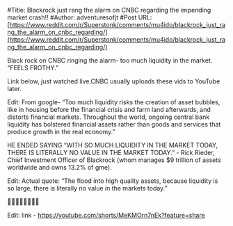#Title: Blackrock just rang the alarm on CNBC regarding the impending market crash!!
#Author: adventuresofjt
#Post URL: [https://www.reddit.com/r/Superstonk/comments/mu4ido/blackrock_just_rang_the_alarm_on_cnbc_regarding/](https://www.reddit.com/r/Superstonk/comments/mu4ido/blackrock_just_rang_the_alarm_on_cnbc_regarding/)


Black rock on CNBC ringing the alarm- too much liquidity in the market. “FEELS FROTHY.”

Link below, just watched live.CNBC usually uploads these vids to YouTube later. 



Edit: From google- “Too much liquidity risks the creation of asset bubbles, like in housing before the financial crisis and farm land afterwards, and distorts financial markets. Throughout the world, ongoing central bank liquidity has bolstered financial assets rather than goods and services that produce growth in the real economy.”


HE ENDED SAYING “WITH SO MUCH LIQUIDITY IN THE MARKET TODAY, THERE IS LITERALLY NO VALUE IN THE MARKET TODAY.”  - Rick Rieder, Chief Investment Officer of Blackrock (whom manages $9 trillion of assets worldwide and owns 13.2% of gme). 


Edit: Actual quote: “The flood into high quality assets, because liquidity is so large, there is literally no value in the markets today.” 

🚀🚀🚀🚀🚀🚀🚀🚀

Edit: link - https://youtube.com/shorts/MeKMOrn7nEk?feature=share